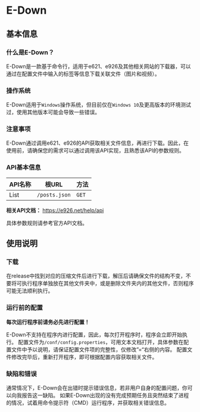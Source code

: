 # E-Down
## 基本信息
### 什么是E-Down？
E-Down是一款基于命令行，适用于e621、e926及其他相关网站的下载器，可以通过在配置文件中输入的标签等信息下载关联文件（图片和视频）。
### 操作系统
E-Down适用于`Windows`操作系统，但目前仅在`Windows 10`及更高版本的环境测试过，使用其他版本可能会导致一些错误。
### 注意事项
E-Down通过调用e621、e926的API获取相关文件信息，再进行下载。因此，在使用前，请确保您的需求可以通过调用该API实现，且熟悉该API的参数规则。
### API基本信息
|API名称|根URL|方法|
|----|----|----|
|List|`/posts.json`|`GET`|

**相关API文档：** https://e926.net/help/api

具体参数规则请参考官方API文档。
## 使用说明
### 下载
在release中找到对应的压缩文件后进行下载，解压后请确保文件的结构不变，不要将可执行程序单独放在其他文件夹中，或是删除文件夹内的其他文件，否则程序可能无法顺利执行。
### 运行前的配置
**每次运行程序前请务必先进行配置！**

E-Down不支持在程序内进行配置，因此，每次打开程序时，程序会立即开始执行。
配置文件为`/conf/config.properties`，可用文本文档打开，具体参数在配置文件中予以说明，请保证配置文件项的完整性，仅修改”=“右侧的内容。
配置文件修改完毕后，重新打开程序，即可根据配置内容获取相关文件。
### 缺陷和错误
通常情况下，E-Down会在出错时提示错误信息，若非用户自身的配置问题，你可以向我报告这一缺陷。
如果E-Down出现的没有完成预期任务且突然结束了进程的情况，试着用命令提示符（CMD）运行程序，并获取相关错误信息。
